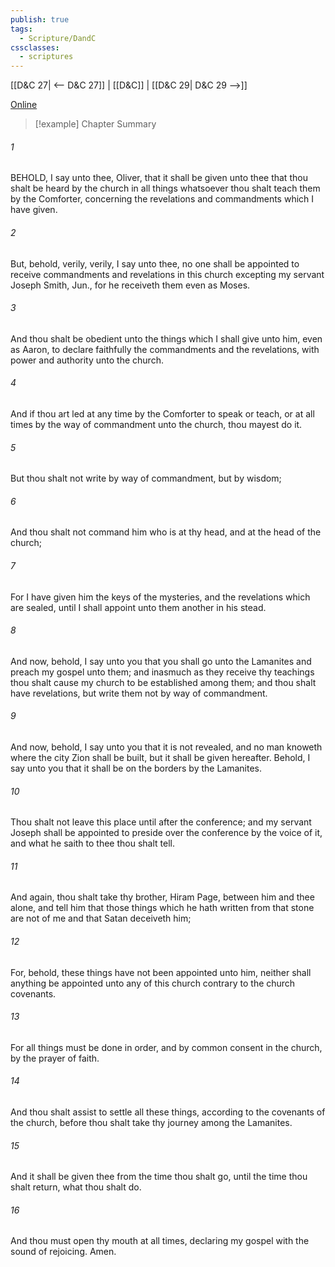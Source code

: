 ```yaml
---
publish: true
tags:
  - Scripture/DandC
cssclasses:
  - scriptures
---
```

[[D&C 27| <-- D&C 27]] | [[D&C]] | [[D&C 29| D&C 29 -->]]

[Online](https://churchofjesuschrist.org/study/scriptures/dc-testament/dc/28?lang=eng)

>[!example] Chapter Summary
>
###### 1
BEHOLD, I say unto thee, Oliver, that it shall be given unto thee that thou shalt be heard by the church in all things whatsoever thou shalt teach them by the Comforter, concerning the revelations and commandments which I have given.
###### 2
But, behold, verily, verily, I say unto thee, no one shall be appointed to receive commandments and revelations in this church excepting my servant Joseph Smith, Jun., for he receiveth them even as Moses.
###### 3
And thou shalt be obedient unto the things which I shall give unto him, even as Aaron, to declare faithfully the commandments and the revelations, with power and authority unto the church.
###### 4
And if thou art led at any time by the Comforter to speak or teach, or at all times by the way of commandment unto the church, thou mayest do it.
###### 5
But thou shalt not write by way of commandment, but by wisdom;
###### 6
And thou shalt not command him who is at thy head, and at the head of the church;
###### 7
For I have given him the keys of the mysteries, and the revelations which are sealed, until I shall appoint unto them another in his stead.
###### 8
And now, behold, I say unto you that you shall go unto the Lamanites and preach my gospel unto them; and inasmuch as they receive thy teachings thou shalt cause my church to be established among them; and thou shalt have revelations, but write them not by way of commandment.
###### 9
And now, behold, I say unto you that it is not revealed, and no man knoweth where the city Zion shall be built, but it shall be given hereafter. Behold, I say unto you that it shall be on the borders by the Lamanites.
###### 10
Thou shalt not leave this place until after the conference; and my servant Joseph shall be appointed to preside over the conference by the voice of it, and what he saith to thee thou shalt tell.
###### 11
And again, thou shalt take thy brother, Hiram Page, between him and thee alone, and tell him that those things which he hath written from that stone are not of me and that Satan deceiveth him;
###### 12
For, behold, these things have not been appointed unto him, neither shall anything be appointed unto any of this church contrary to the church covenants.
###### 13
For all things must be done in order, and by common consent in the church, by the prayer of faith.
###### 14
And thou shalt assist to settle all these things, according to the covenants of the church, before thou shalt take thy journey among the Lamanites.
###### 15
And it shall be given thee from the time thou shalt go, until the time thou shalt return, what thou shalt do.
###### 16
And thou must open thy mouth at all times, declaring my gospel with the sound of rejoicing. Amen.




